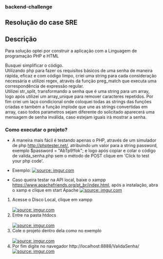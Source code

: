 ### backend-challenge
## Resolução do case SRE 

## Descrição

Para solução optei por construir a aplicação com a Linguagem de programação PHP e HTML 

Busquei simplificar o código.
<br>Utilizando php para fazer os requisitos básicos de uma senha de maneira rápida, eficaz e com código limpo, criei uma string para cada consideração necessária e utilizei regex, através da função preg_match que executa uma correspondência de expressão regular.
<br>Utilizei str_split, transformando a senha que é uma string para um array, logo após utilizei um array_unique para remover caracteres repetidos.
Por fim criei um laço condicional onde coloquei todas as strings das funções criadas e também a função implode que une as strings convertidas em array, caso todos parametros sejam diferente do solicitado aparecerá uma mensagem de senha inválida, caso estejam iguais irá mostrar a senha.

### Como executar o projeto?

- A maneira mais fácil é testando apenas o PHP, através de um simulador de php http://phptester.net/, atribuindo um valor para a string password, exemplo $password = "AbTp9!fok"; e logo após copiar e colar o código de valida_senha.php sem o método de POST clique em 'Click to test your php code'.
* Exemplo:
<a href="https://imgur.com/jsyyS48"><img src="https://i.imgur.com/jsyyS48.png" title="source: imgur.com" /></a>

- Caso queira testar na API local, baixe o xampp https://www.apachefriends.org/pt_br/index.html, após a instalação, abra o xamp e clique em start Apache
<a href="https://imgur.com/pyufDNa"><img src="https://i.imgur.com/pyufDNa.png" title="source: imgur.com" /></a>
 1. Acesse o Disco Local, clique em xampp <br><br>
 <a href="https://imgur.com/YBHJNUO"><img src="https://i.imgur.com/YBHJNUO.png" title="source: imgur.com" /></a>
 2. Entre na pasta htdocs <br><br>
<a href="https://imgur.com/uYG17mz"><img src="https://i.imgur.com/uYG17mz.png" title="source: imgur.com" /></a>
3. Cole o projeto dentro dela como no exemplo<br><br>
<a href="https://imgur.com/HuqLCaz"><img src="https://i.imgur.com/HuqLCaz.png" title="source: imgur.com" /></a>
4. Por fim digite no navegador http://localhost:8888/ValidaSenha/
<a href="https://imgur.com/7ls4z2Q"><img src="https://i.imgur.com/7ls4z2Q.png" title="source: imgur.com" /></a>

